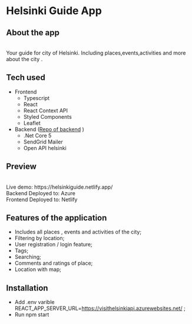 # Helsinki Guide App
## About the app
<br />
Your guide for city of Helsinki. Including places,events,activities and more about the city .

## Tech used 

- Frontend
  - Typescript
  - React
  - React Context API
  - Styled Components
  - Leaflet
 - Backend ([Repo of backend](https://github.com/erkanisuf/creatingNETCore5Backend/) )
    - .Net Core 5
    - SendGrid Mailer
    - Open API helsinki


## Preview
<br />
Live demo: https://helsinkiguide.netlify.app/
<br />
Backend Deployed to: Azure
<br />
Frontend Deployed to: Netlify
<br />

## Features of the application
- Includes all places , events and activities of the city;
- Filtering by location;
- User registration / login feature;
- Tags;
- Searching;
- Comments and ratings of place;
- Location with map;

## Installation
- Add .env varible REACT_APP_SERVER_URL=https://visithelsinkiapi.azurewebsites.net/  ;
- Run npm start
